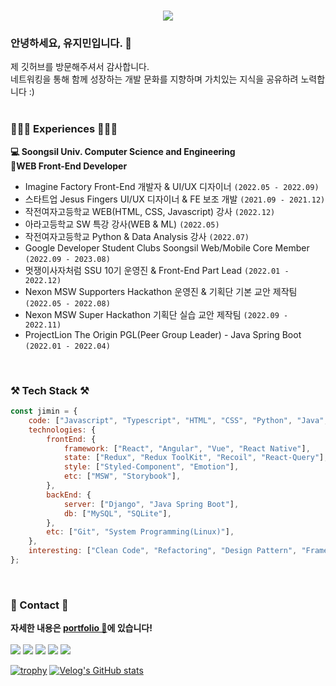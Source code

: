 <div>
<h1 align="center">
  <a href="https://git.io/typing-svg">
    <img src="https://readme-typing-svg.herokuapp.com/?lines=Hi,+There!+👋;This+is+Jimin,+the+FE+Developer💻;Nice+to+meet+you!&center=true&size=20">
  </a>
</h1>

 ### 안녕하세요, 유지민입니다. 👋
  제 깃허브를 방문해주셔서 감사합니다. <br>
  네트워킹을 통해 함께 성장하는 개발 문화를 지향하며 가치있는 지식을 공유하려 노력합니다 :) <br>
  <br>
  
### 👩🏻‍💻 Experiences 👩🏻‍💻
**💻 Soongsil Univ. Computer Science and Engineering**    
**🎨WEB Front-End Developer**    
 - Imagine Factory Front-End 개발자 & UI/UX 디자이너 `(2022.05 - 2022.09)`   
 - 스타트업 Jesus Fingers UI/UX 디자이너 & FE 보조 개발 `(2021.09 - 2021.12)`   
 - 작전여자고등학교 WEB(HTML, CSS, Javascript) 강사 `(2022.12)`   
 - 아라고등학교 SW 특강 강사(WEB & ML) `(2022.05)`   
 - 작전여자고등학교 Python & Data Analysis 강사 `(2022.07)`   
 - Google Developer Student Clubs Soongsil Web/Mobile Core Member `(2022.09 - 2023.08)`   
 - 멋쟁이사자처럼 SSU 10기 운영진 & Front-End Part Lead `(2022.01 - 2022.12)`    
 - Nexon MSW Supporters Hackathon 운영진 & 기획단 기본 교안 제작팀 `(2022.05 - 2022.08)`   
 - Nexon MSW Super Hackathon 기획단 실습 교안 제작팀 `(2022.09 - 2022.11)`   
 - ProjectLion The Origin PGL(Peer Group Leader) - Java Spring Boot `(2022.01 - 2022.04)`
<br>

### ⚒️ Tech Stack ⚒️
```js
const jimin = {
    code: ["Javascript", "Typescript", "HTML", "CSS", "Python", "Java", "C", "C++"],
    technologies: {
        frontEnd: {
            framework: ["React", "Angular", "Vue", "React Native"],
            state: ["Redux", "Redux ToolKit", "Recoil", "React-Query"],
            style: ["Styled-Component", "Emotion"],
            etc: ["MSW", "Storybook"],
        },
        backEnd: {
            server: ["Django", "Java Spring Boot"],
            db: ["MySQL", "SQLite"],
        },
        etc: ["Git", "System Programming(Linux)"],
    },
    interesting: ["Clean Code", "Refactoring", "Design Pattern", "Frameworkless FE Development"],
};
```
<br>
  
  ### 📧 Contact 📧
  **자세한 내용은 [portfolio 🐣](https://www.notion.so/Yoo-Ji-Min-3fb83bffb6664817b0b79f761d6f1bae)에 있습니다!** <br><br>
    <a href="https://velog.io/@dev_jiminn" target="_blank"><img src="https://img.shields.io/badge/Velog-20c997?style=flat-square&logo=Velog&logoColor=white"/></a>
  <a href="https://blog.naver.com/dbwlals9936" target="_blank"><img src="https://img.shields.io/badge/Blog-339933?style=flat-square&logo=Naver&logoColor=white"/></a>
  <a href="dbwlals9936@gmail.com" target="_blank"><img src="https://img.shields.io/badge/Gmail-E34F26?style=flat-square&logo=Gmail&logoColor=white"/></a>
  <a href="dbwlals9936@naver.com" target="_blank"><img src="https://img.shields.io/badge/Email-339933?style=flat-square&logo=Naver&logoColor=white"/></a>
  <a href="https://github.com/yoo-jimin127" target="_blank"><img src="https://img.shields.io/badge/Github-232F3E?style=flat-square&logo=Github&logoColor=white"/></a>
  <br>
 
  [![trophy](https://github-profile-trophy.vercel.app/?username=yoo-jimin127&theme=flat&row=2&column=4)](https://github.com/ryo-ma/github-profile-trophy)
  [![Velog's GitHub stats](https://velog-readme-stats.vercel.app/api/list?name=dev_jiminn)](https://velog.io/@dev_jiminn) 
</div>

